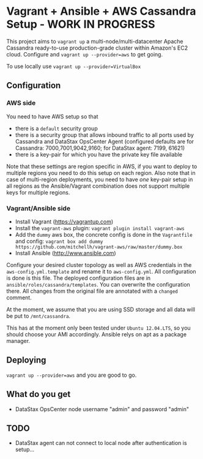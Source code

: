 # Vagrant + Ansible + AWS Cassandra Setup - WORK IN PROGRESS

This project aims to `vagrant up` a multi-node/multi-datacenter Apache Cassandra ready-to-use production-grade cluster within Amazon's EC2 cloud. Configure and `vagrant up --provider=aws` to get going.

To use locally use `vagrant up --provider=VirtualBox`

## Configuration

### AWS side

You need to have AWS setup so that

- there is a `default` security group
- there is a security group that allows inbound traffic to all ports used by Cassandra and DataStax OpsCenter Agent (configured defaults are for Cassandra: 7000,7001,9042,9160; for DataStax agent: 7199, 61621)
- there is a key-pair for which you have the private key file available

Note that these settings are region specific in AWS, if you want to deploy to multiple regions you need to do this setup on each region. Also note that in case of multi-region deployments, you need to have *one* key-pair setup in all regions as the Ansible/Vagrant combination does not support multiple keys for multiple regions.

### Vagrant/Ansible side

- Install Vagrant (https://vagrantup.com)
- Install the `vagrant-aws` plugin: `vagrant plugin install vagrant-aws`
- Add the `dummy` aws box, the concrete config is done in the `Vagrantfile` and config: `vagrant box add dummy https://github.com/mitchellh/vagrant-aws/raw/master/dummy.box`
- Install Ansible (http://www.ansible.com)

Configure your desired cluster topology as well as AWS credentials in the `aws-config.yml.template` and rename it to `aws-config.yml`. All configuration is done is this file. The deployed configuration files are in `ansible/roles/cassandra/templates`. You can overwrite the configuration there. All changes from the original file are annotated with a `changed` comment.

At the moment, we assume that you are using SSD storage and all data will be put to `/mnt/cassandra`.

This has at the moment only been tested under `Ubuntu 12.04.LTS`, so you should choose your AMI accordingly. Ansible relys on apt as a package manager.

## Deploying

`vagrant up --provider=aws` and you are good to go.

## What do you get

- DataStax OpsCenter node username "admin" and password "admin"

## TODO

- DataStax agent can not connect to local node after authentication is setup...
